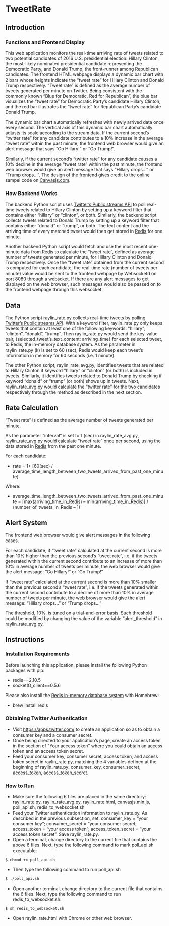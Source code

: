 # TweetRate

## Introduction

### Functions and Frontend Display
This web application monitors the real-time arriving rate of tweets related to two potential candidates of 2016 U.S. presidential election: Hillary Clinton, the most-likely nominated presidential candidate representing the Democratic Party, and Donald Trump, the front-runner among Republican candidates. The frontend HTML webpage displays a dynamic bar chart with 2 bars whose heights indicate the “tweet rate” for Hillary Clinton and Donald Trump respectively. “Tweet rate” is defined as the average number of tweets generated per minute on Twitter. Being consistent with the commonly known “Blue for Democratic, Red for Republican”, the blue bar visualizes the “tweet rate” for Democratic Party’s candidate Hillary Clinton, and the red bar illustrates the “tweet rate” for Republican Party’s candidate Donald Trump.

The dynamic bar chart automatically refreshes with newly arrived data once every second. The vertical axis of this dynamic bar chart automatically adjusts its scale according to the stream data. If the current second’s “twitter rate” for any candidate contributes to a 10% increase in the average “tweet rate” within the past minute, the frontend web browser would give an alert message that says “Go Hillary!” or “Go Trump!”. 

Similarly, if the current second’s “twitter rate” for any candidate causes a 10% decline in the average “tweet rate” within the past minute, the frontend web browser would give an alert message that says “Hillary drops…” or “Trump drops…”. 
The design of the frontend gives credit to the online sampel code on [Canvasjs.com][3]. 

### How Backend Works
The backend Python script uses [Twitter’s Public streams API][1] to poll real-time tweets related to Hillary Clinton by setting up a keyword filter that contains either “hillary” or “clinton”, or both. Similarly, the backend script collects tweets related to Donald Trump by setting up a keyword filter that contains either “donald” or “trump”, or both. The text content and the arriving time of every matched tweet would then get stored in [Redis][2] for one minute. 

Another backend Python script would fetch and use the most recent one-minute data from Redis to calculate the “tweet rate”, defined as average number of tweets generated per minute, for Hillary Clinton and Donald Trump respectively. Once the “tweet rate” obtained from the current second is computed for each candidate, the real-time rate (number of tweets per minute) value would be sent to the frontend webpage by Websocketd on port 8080 through a webscket. If there are any alert messages to get displayed on the web browser, such messages would also be passed on to the frontend webpage through this websocket. 

## Data

The Python script raylin_rate.py collects real-time tweets by polling [Twitter’s Public streams API][1]. With a keyword filter, raylin_rate.py only keeps tweets that contain at least one of the following keywords: “hillary”, “clinton”, “donald”, “trump”. Then raylin_rate.py would send the key-value pair, {selected_tweet’s_text_content: arriving_time} for each selected tweet, to Redis, the in-memory database system. As the parameter in raylin_rate.py (k) is set to 60 (sec), Redis would keep each tweet’s information in memory for 60 seconds (i.e. 1 minute). 

The other Python script, raylin_rate_avg.py, identifies tweets that are related to Hillary Clinton if keyword “hillary” or “clinton” (or both) is included in tweets. Similarly, it identifies tweets related to Donald Trump by checking if keyword “donald” or “trump” (or both) shows up in tweets. Next, raylin_rate_avg.py would calculate the “twitter rate” for the two candidates respectively through the method as described in the next section. 

## Rate Calculation 

“Tweet rate” is defined as the average number of tweets generated per minute. 

As the parameter “interval” is set to 1 (sec) in raylin_rate_avg.py, raylin_rate_avg.py would calculate “tweet rate” once per second, using the data stored in [Redis][2] from the past one minute. 

For each candidate:

- rate = 1+ [60(sec) / average_time_length_between_two_tweets_arrived_from_past_one_minute]

Where: 

- average_time_length_between_two_tweets_arrived_from_past_one_minute 
= [max(arriving_time_in_Redis) – min(arriving_time_in_Redis)] / (number_of_tweets_in_Redis – 1)

## Alert System 

The frontend web browser would give alert messages in the following cases. 

For each candidate, if “tweet rate” calculated at the current second is more than 10% higher than the previous second’s “tweet rate”, i.e. if the tweets generated within the current second contribute to an increase of more than 10% in average number of tweets per minute, the web browser would give the alert message: “Go Hillary!” or “Go Trump!” 

If “tweet rate” calculated at the current second is more than 10% smaller than the previous second’s “tweet rate”, i.e. if the tweets generated within the current second contribute to a decline of more than 10% in average number of tweets per minute, the web browser would give the alert message: “Hillary drops…” or “Trump drops…”

The threshold, 10%, is tuned on a trial-and-error basis. Such threshold could be modified by changing the value of the variable “alert_threshold” in raylin_rate_avg.py. 

## Instructions

### Installation Requirements 

Before launching this application, please install the following Python packages with pip: 

- redis==2.10.5
- socketIO_client==0.5.6

Please also install the [Redis in-memory database system][2] with Homebrew: 

- brew install redis

### Obtaining Twitter Authentication 

- Visit https://apps.twitter.com/ to create an application so as to obtain a consumer key and a consumer secret. 
- Once being directed to your application’s page, create an access token in the section of "Your access token" where you could obtain an access token and an access token secret. 
- Feed your consumer key, consumer secret, access token, and access token secret in raylin_rate.py, matching the 4 variables defined at the beginning of raylin_rate.py: consumer_key, consumer_secret, access_token, access_token_secret. 

### How to Run 

- Make sure the following 6 files are placed in the same directory: raylin_rate.py, raylin_rate_avg.py, raylin_rate.html, canvasjs.min.js, poll_api.sh, redis_to_websocket.sh
- Feed your Twitter authentication information to raylin_rate.py. As described in the previous subsection, set:
consumer_key = “your consumer key”;
consumer_secret = “your consumer secret;
access_token = “your access token”;
access_token_secret = “your access token secret”.
Save raylin_rate.py. 
- Open a terminal, change directory to the current file that contains the above 6 files. Next, type the following command to mark poll_api.sh executable: 

```sh
$ chmod +x poll_api.sh
```
- Then type the following command to run poll_api.sh
```sh
$ ./poll_api.sh
```
- Open another terminal, change directory to the current file that contains the 6 files. Next, type the following command to run redis_to_websocket.sh: 
```sh
$ sh redis_to_websocket.sh
```
- Open raylin_rate.html with Chrome or other web browser. 


   
   [1]: <https://dev.twitter.com/streaming/public>
   [2]: <http://redis.io/>
   [3]: <http://canvasjs.com/editor/?id=http://canvasjs.com/example/gallery/dynamic/realtime_column/>
   
